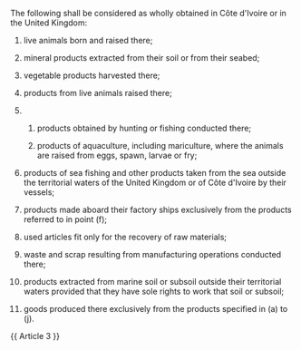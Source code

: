 The following shall be considered as wholly obtained in Côte d'Ivoire or in the United Kingdom:

1. live animals born and raised there;

2. mineral products extracted from their soil or from their seabed;

3. vegetable products harvested there;

4. products from live animals raised there;

5. 
   1. products obtained by hunting or fishing conducted there;

   2. products of aquaculture, including mariculture, where the animals are raised from eggs, spawn, larvae or fry;

6. products of sea fishing and other products taken from the sea outside the territorial waters of the United Kingdom or of Côte d'Ivoire by their vessels;

7. products made aboard their factory ships exclusively from the products referred to in point (f);

8. used articles fit only for the recovery of raw materials;

9. waste and scrap resulting from manufacturing operations conducted there;

10. products extracted from marine soil or subsoil outside their territorial waters provided that they have sole rights to work that soil or subsoil;

11. goods produced there exclusively from the products specified in (a) to (j).

{{ Article 3 }}
